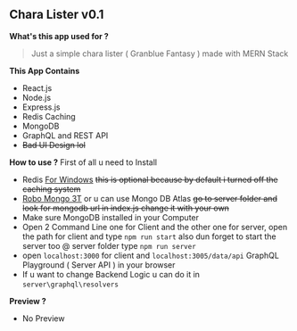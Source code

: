 ## Chara Lister v0.1

**What's this app used for ?**
  > Just a simple chara lister ( Granblue Fantasy ) made with MERN Stack
  
 **This App Contains**
  - React.js
  - Node.js
  - Express.js
  - Redis Caching
  - MongoDB 
  - GraphQL and REST API
  - ~~Bad UI Design lol~~
  
  **How to use ?**
  First of all u need to Install 
  - Redis [For Windows](https://github.com/dmajkic/redis/downloads) ~~this is optional because by default i turned off the caching system~~
  - [Robo Mongo 3T](https://robomongo.org/) or u can use Mongo DB Atlas ~~go to server folder and look for mongodb url in index.js change it with your own~~
  - Make sure MongoDB installed in your Computer
  - Open 2 Command Line one for Client and the other one for server, open the path for client and type ``npm run start`` also dun forget to start the server too @ server folder type ``npm run server``
  - open ``localhost:3000`` for client and ``localhost:3005/data/api`` GraphQL Playground ( Server API ) in your browser
  - If u want to change Backend Logic u can do it in ``server\graphql\resolvers``
  
  **Preview ?**
  - No Preview
